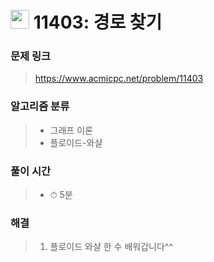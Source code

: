 # <img src="https://static.solved.ac/tier_small/10.svg" width=30> 11403: 경로 찾기 

### 문제 링크
> https://www.acmicpc.net/problem/11403

### 알고리즘 분류
>- 그래프 이론
>- 플로이드-와샬

### 풀이 시간
>- ⏱ 5분

### 해결
> 1. 플로이드 와샬 한 수 배워갑니다^^